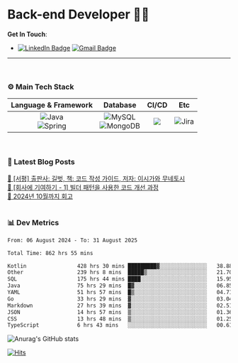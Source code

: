 # Back-end Developer 👋👋


**Get In Touch**: 
- [![LinkedIn Badge](http://img.shields.io/badge/-LinkedIn-0072b1?style=flat&logo=linkedin&link=https://www.linkedin.com/in/youhee-lee-5b358b20b/)](https://www.linkedin.com/in/youhee-lee-5b358b20b/) [![Gmail Badge](https://img.shields.io/badge/Gmail-d14836?style=flat&logo=Gmail&logoColor=white&link=mailto:bnm1128@gmail.com)](mailto:bnm1128@gmail.com)
---

<br>

### ⚙️ Main Tech Stack
|                                                                          Language & Framework                                                                           |                                                                                                            Database                                                                                                             |                                               CI/CD                                               |    Etc    |
|:-----------------------------------------------------------------------------------------------------------------------------------------------------------------------:|:-------------------------------------------------------------------------------------------------------------------------------------------------------------------------------------------------------------------------------:|:-------------------------------------------------------------------------------------------------:|:---------:|
| ![Java](http://img.shields.io/badge/-Java-007396?style=for-the-badge&logo=Java)<br/>![Spring](http://img.shields.io/badge/-Spring-47A248?style=for-the-badge&logo=Spring&logoColor=white) | ![MySQL](https://shields.io/badge/MySQL-lightgrey?logo=mysql&style=for-the-badge&logoColor=white&labelColor=blue) <br/>![MongoDB](http://img.shields.io/badge/-MongoDB-47A248?style=for-the-badge&logo=MongoDB&logoColor=white) | ![](https://img.shields.io/badge/Jenkins-D24939?style=for-the-badge&logo=Jenkins&logoColor=white) | ![Jira](https://img.shields.io/badge/Jira-0052CC?style=for-the-badge&logo=Jira&logoColor=white) |

<br>

### 📰 Latest Blog Posts
<!-- BLOG-POST-LIST:START --><a href="https://guui-dev-lee.tistory.com/31">🧻  [서평] 출판사: 길벗, 책: 코드 작성 가이드, 저자: 이시가와 무네토시</a><br><a href="https://guui-dev-lee.tistory.com/30">🧻  [회사에 기여하기 - 1] 빌더 패턴을 사용한 코드 개선 과정</a><br><a href="https://guui-dev-lee.tistory.com/29">🧻  2024년 10월까지 회고</a><br><!-- BLOG-POST-LIST:END -->

<br>

### 📊 Dev Metrics 
<!--START_SECTION:waka-->

```txt
From: 06 August 2024 - To: 31 August 2025

Total Time: 862 hrs 55 mins

Kotlin                428 hrs 30 mins █████████▓░░░░░░░░░░░░░░░   38.88 %
Other                 239 hrs 8 mins  █████▒░░░░░░░░░░░░░░░░░░░   21.70 %
SQL                   175 hrs 44 mins ████░░░░░░░░░░░░░░░░░░░░░   15.95 %
Java                  75 hrs 29 mins  █▓░░░░░░░░░░░░░░░░░░░░░░░   06.85 %
YAML                  51 hrs 57 mins  █▒░░░░░░░░░░░░░░░░░░░░░░░   04.71 %
Go                    33 hrs 29 mins  ▓░░░░░░░░░░░░░░░░░░░░░░░░   03.04 %
Markdown              27 hrs 39 mins  ▓░░░░░░░░░░░░░░░░░░░░░░░░   02.51 %
JSON                  14 hrs 57 mins  ▒░░░░░░░░░░░░░░░░░░░░░░░░   01.36 %
CSS                   13 hrs 48 mins  ▒░░░░░░░░░░░░░░░░░░░░░░░░   01.25 %
TypeScript            6 hrs 43 mins   ░░░░░░░░░░░░░░░░░░░░░░░░░   00.61 %
```

<!--END_SECTION:waka-->

![Anurag's GitHub stats](https://github-readme-stats.vercel.app/api?username=gutenLee&show_icons=true&theme=radical)

[![Hits](https://hits.seeyoufarm.com/api/count/incr/badge.svg?url=https://github.com/gutenLEE)](https://github.com/gutenLEE) 
